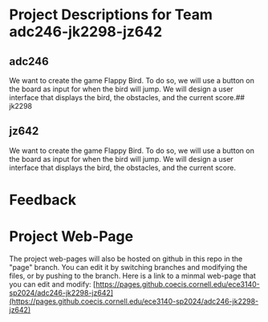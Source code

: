 # Project Descriptions for Team adc246-jk2298-jz642

## adc246
We want to create the game Flappy Bird. To do so, we will use a button on the board as input for when the bird will jump. We will design a user interface that displays the bird, the obstacles, and the current score.## jk2298
## jz642
We want to create the game Flappy Bird. To do so, we will use a button on the board as input for when the bird will jump. We will design a user interface that displays the bird, the obstacles, and the current score.
# Feedback
# Project Web-Page

The project web-pages will also be hosted on github in this repo in the "page" branch. You can edit it by switching branches and modifying the files, or by pushing to the branch. Here is a link to a minmal web-page that you can edit and modify: [https://pages.github.coecis.cornell.edu/ece3140-sp2024/adc246-jk2298-jz642](https://pages.github.coecis.cornell.edu/ece3140-sp2024/adc246-jk2298-jz642)
